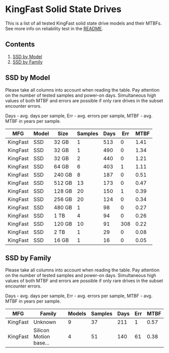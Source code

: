 KingFast Solid State Drives
===========================

This is a list of all tested KingFast solid state drive models and their MTBFs. See
more info on reliability test in the [README](https://github.com/linuxhw/SMART).

Contents
--------

1. [ SSD by Model  ](#ssd-by-model)
2. [ SSD by Family ](#ssd-by-family)

SSD by Model
------------

Please take all columns into account when reading the table. Pay attention on the
number of tested samples and power-on days. Simultaneous high values of both MTBF
and errors are possible if only rare drives in the subset encounter errors.

Days - avg. days per sample,
Err  - avg. errors per sample,
MTBF - avg. MTBF in years per sample.

| MFG       | Model              | Size   | Samples | Days  | Err   | MTBF |
|-----------|--------------------|--------|---------|-------|-------|------|
| KingFast  | SSD                | 32 GB  | 1       | 513   | 0     | 1.41   |
| KingFast  | SSD                | 32 GB  | 1       | 490   | 0     | 1.34   |
| KingFast  | SSD                | 32 GB  | 2       | 440   | 0     | 1.21   |
| KingFast  | SSD                | 64 GB  | 6       | 403   | 1     | 1.11   |
| KingFast  | SSD                | 240 GB | 8       | 187   | 0     | 0.51   |
| KingFast  | SSD                | 512 GB | 13      | 173   | 0     | 0.47   |
| KingFast  | SSD                | 128 GB | 20      | 150   | 1     | 0.39   |
| KingFast  | SSD                | 256 GB | 20      | 124   | 0     | 0.34   |
| KingFast  | SSD                | 480 GB | 1       | 98    | 0     | 0.27   |
| KingFast  | SSD                | 1 TB   | 4       | 94    | 0     | 0.26   |
| KingFast  | SSD                | 120 GB | 10      | 91    | 308   | 0.22   |
| KingFast  | SSD                | 2 TB   | 1       | 29    | 0     | 0.08   |
| KingFast  | SSD                | 16 GB  | 1       | 16    | 0     | 0.05   |

SSD by Family
-------------

Please take all columns into account when reading the table. Pay attention on the
number of tested samples and power-on days. Simultaneous high values of both MTBF
and errors are possible if only rare drives in the subset encounter errors.

Days - avg. days per sample,
Err  - avg. errors per sample,
MTBF - avg. MTBF in years per sample.

| MFG       | Family                 | Models | Samples | Days  | Err   | MTBF |
|-----------|------------------------|--------|---------|-------|-------|------|
| KingFast  | Unknown                | 9      | 37      | 211   | 1     | 0.57   |
| KingFast  | Silicon Motion base... | 4      | 51      | 140   | 61    | 0.38   |

